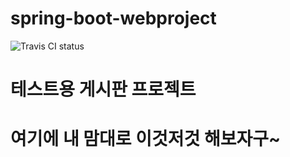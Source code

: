 # spring-boot-webproject
![Travis CI status](https://travis-ci.org/vljh246v/spring-boot-webproject.svg?branch=master)
# 테스트용 게시판 프로젝트
# 여기에 내 맘대로 이것저것 해보자구~
